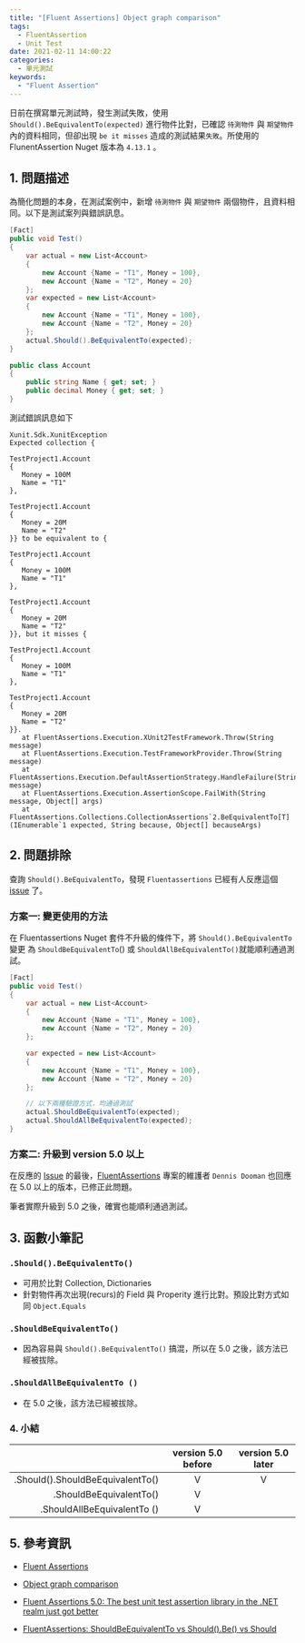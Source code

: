 ```yaml
---
title: "[Fluent Assertions] Object graph comparison"
tags:
  - FluentAssertion
  - Unit Test
date: 2021-02-11 14:00:22
categories:
  - 單元測試
keywords:
  - "Fluent Assertion"
---
```

日前在撰寫單元測試時，發生測試失敗，使用 `Should().BeEquivalentTo(expected)` 進行物件比對，已確認 `待測物件` 與 `期望物件` 內的資料相同，但卻出現 `be it misses` 造成的測試結果`失敗`。所使用的 FlunentAssertion Nuget 版本為 `4.13.1` 。<!--more-->

## 1. 問題描述

為簡化問題的本身，在測試案例中，新增 `待測物件` 與 `期望物件` 兩個物件，且資料相同。以下是測試案列與錯誤訊息。

```c#
[Fact]
public void Test()
{
    var actual = new List<Account>
    {
        new Account {Name = "T1", Money = 100},
        new Account {Name = "T2", Money = 20}
    };
    var expected = new List<Account>
    {
        new Account {Name = "T1", Money = 100},
        new Account {Name = "T2", Money = 20}
    };
    actual.Should().BeEquivalentTo(expected);
}

public class Account
{
    public string Name { get; set; }
    public decimal Money { get; set; }
}
```

測試錯誤訊息如下

```log
Xunit.Sdk.XunitException
Expected collection {

TestProject1.Account
{
   Money = 100M
   Name = "T1"
}, 

TestProject1.Account
{
   Money = 20M
   Name = "T2"
}} to be equivalent to {

TestProject1.Account
{
   Money = 100M
   Name = "T1"
}, 

TestProject1.Account
{
   Money = 20M
   Name = "T2"
}}, but it misses {

TestProject1.Account
{
   Money = 100M
   Name = "T1"
}, 

TestProject1.Account
{
   Money = 20M
   Name = "T2"
}}.
   at FluentAssertions.Execution.XUnit2TestFramework.Throw(String message)
   at FluentAssertions.Execution.TestFrameworkProvider.Throw(String message)
   at FluentAssertions.Execution.DefaultAssertionStrategy.HandleFailure(String message)
   at FluentAssertions.Execution.AssertionScope.FailWith(String message, Object[] args)
   at FluentAssertions.Collections.CollectionAssertions`2.BeEquivalentTo[T](IEnumerable`1 expected, String because, Object[] becauseArgs)
```

## 2. 問題排除

查詢 `Should().BeEquivalentTo`，發現 `Fluentassertions` 已經有人反應這個 [issue](https://github.com/fluentassertions/fluentassertions/issues/771) 了。

### 方案一: 變更使用的方法

在 Fluentassertions Nuget 套件不升級的條件下，將 `Should().BeEquivalentTo`變更 為 `ShouldBeEquivalentTo`() 或 `ShouldAllBeEquivalentTo()`就能順利通過測試。

```c#
[Fact]
public void Test()
{
    var actual = new List<Account>
    {
        new Account {Name = "T1", Money = 100},
        new Account {Name = "T2", Money = 20}
    };

    var expected = new List<Account>
    {
        new Account {Name = "T1", Money = 100},
        new Account {Name = "T2", Money = 20}
    };

    // 以下兩種驗證方式，均通過測試
    actual.ShouldBeEquivalentTo(expected);
    actual.ShouldAllBeEquivalentTo(expected);
}
```

### 方案二: 升級到 version 5.0 以上

在反應的 [Issue](https://github.com/fluentassertions/fluentassertions/issues/771) 的最後，[FluentAssertions](https://github.com/fluentassertions) 專案的維護者 `Dennis Dooman` 也回應在 5.0 以上的版本，已修正此問題。

筆者實際升級到 5.0 之後，確實也能順利通過測試。

## 3. 函數小筆記

### `.Should().BeEquivalentTo()`

- 可用於比對 Collection, Dictionaries
- 針對物件再次出現(recurs)的 Field 與 Properity 進行比對。預設比對方式如同 `Object.Equals`

### `.ShouldBeEquivalentTo()`

- 因為容易與 `Should().BeEquivalentTo()` 搞混，所以在 5.0 之後，該方法已經被拔除。

### `.ShouldAllBeEquivalentTo ()`

- 在 5.0 之後，該方法已經被拔除。

### 4. 小結

|                                  | version 5.0 before | version 5.0 later |
| -------------------------------: | :----------------: | :---------------: |
| .Should().ShouldBeEquivalentTo() |         V          |         V         |
|          .ShouldBeEquivalentTo() |         V          |                   |
|      .ShouldAllBeEquivalentTo () |         V          |                   |

## 5. 參考資訊

- [Fluent Assertions](https://fluentassertions.com/)

- [Object graph comparison](https://fluentassertions.com/objectgraphs/)

- [Fluent Assertions 5.0: The best unit test assertion library in the .NET realm just got better](https://www.continuousimprover.com/2018/02/fluent-assertions-50-best-unit-test.html)

- [FluentAssertions: ShouldBeEquivalentTo vs Should().Be() vs Should](https://stackoverflow.com/questions/25925568/fluentassertions-shouldbeequivalentto-vs-should-be-vs-should-beequivalent)
